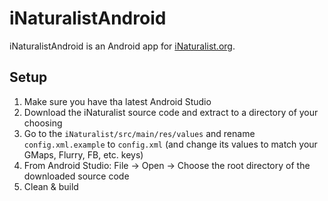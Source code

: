 # iNaturalistAndroid

iNaturalistAndroid is an Android app for [iNaturalist.org](http://www.inaturalist.org).

## Setup

1. Make sure you have tha latest Android Studio
1. Download the iNaturalist source code and extract to a directory of your choosing
1. Go to the `iNaturalist/src/main/res/values` and rename `config.xml.example` to `config.xml` (and change its values to match your GMaps, Flurry, FB, etc. keys)
1. From Android Studio: File -> Open -> Choose the root directory of the downloaded source code
1. Clean & build

